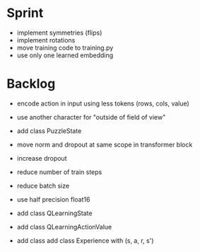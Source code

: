 # Sprint

- implement symmetries (flips)
- implement rotations
- move training code to training.py
- use only one learned embedding

# Backlog

- encode action in input using less tokens (rows, cols, value)
- use another character for "outside of field of view"
- add class PuzzleState
- move norm and dropout at same scope in transformer block
- increase dropout

- reduce number of train steps
- reduce batch size

- use half precision float16

- add class QLearningState
- add class QLearningActionValue

- add class add class Experience with (s, a, r, s')
